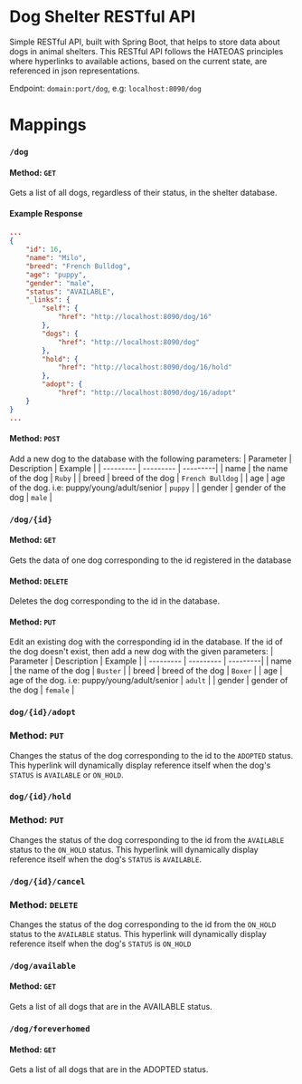 # Dog Shelter RESTful API
 Simple RESTful API, built with Spring Boot, that helps to store data about dogs in animal shelters. This RESTful API follows the HATEOAS principles where hyperlinks to available actions, based on the current state, are referenced in json representations.
 
Endpoint: `domain:port/dog`, e.g: `localhost:8090/dog`

# Mappings
### `/dog`

#### Method: `GET`
Gets a list of all dogs, regardless of their status, in the shelter database.

#### Example Response
```json
...
{
    "id": 16,
    "name": "Milo",
    "breed": "French Bulldog",
    "age": "puppy",
    "gender": "male",
    "status": "AVAILABLE",
    "_links": {
        "self": {
            "href": "http://localhost:8090/dog/16"
        },
        "dogs": {
            "href": "http://localhost:8090/dog"
        },
        "hold": {
            "href": "http://localhost:8090/dog/16/hold"
        },
        "adopt": {
            "href": "http://localhost:8090/dog/16/adopt"
    }
}
...
```

#### Method: `POST`
Add a new dog to the database with the following parameters:
| Parameter | Description | Example |
| --------- | --------- | ---------|
| name | the name of the dog | `Ruby` |
| breed | breed of the dog | `French Bulldog` |
| age | age of the dog. i.e: puppy/young/adult/senior | `puppy` |
| gender | gender of the dog | `male` |

### `/dog/{id}`

#### Method: `GET`
Gets the data of one dog corresponding to the id registered in the database

#### Method: `DELETE`
Deletes the dog corresponding to the id in the database.

#### Method: `PUT`
Edit an existing dog with the corresponding id in the database. If the id of the dog doesn't exist, then add a new dog with the given parameters:
| Parameter | Description | Example |
| --------- | --------- | ---------|
| name | the name of the dog | `Buster` |
| breed | breed of the dog | `Boxer` |
| age | age of the dog. i.e: puppy/young/adult/senior | `adult` |
| gender | gender of the dog | `female` |

### `dog/{id}/adopt`

### Method: `PUT`
Changes the status of the dog corresponding to the id to the `ADOPTED` status. This hyperlink will dynamically display reference itself when the dog's `STATUS` is `AVAILABLE` or `ON_HOLD`. 

### `dog/{id}/hold`

### Method: `PUT`
Changes the status of the dog corresponding to the id from the `AVAILABLE` status to the `ON_HOLD` status. This hyperlink will dynamically display reference itself when the dog's `STATUS` is `AVAILABLE`.

### `/dog/{id}/cancel`

### Method: `DELETE`
Changes the status of the dog corresponding to the id from the `ON_HOLD` status to the `AVAILABLE` status. This hyperlink will dynamically display reference itself when the dog's `STATUS` is `ON_HOLD`

### `/dog/available`

#### Method: `GET`
Gets a list of all dogs that are in the AVAILABLE status.

### `/dog/foreverhomed`

#### Method: `GET`
Gets a list of all dogs that are in the ADOPTED status. 

